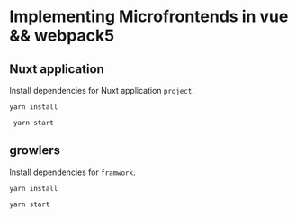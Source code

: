 # Implementing Microfrontends in vue && webpack5

## Nuxt application

Install dependencies for Nuxt application `project`.

```shell
yarn install
```

```shell
 yarn start
```

## growlers

Install dependencies for `framwork`.

```shell
yarn install
```

```shell
yarn start
```
